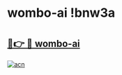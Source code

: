 # wombo-ai !bnw3a

# <h2><a href="https://2srmnr.esa.edu.pl?title=wombo-ai&ref=bnw3a">🔗👉 🔴 wombo-ai</a></h2>

[![acn](https://github.com/user-attachments/assets/0f9c940e-d8b0-45ae-aac7-cd30a18b3e1c)](https://2srmnr.esa.edu.pl?title=wombo-ai&ref=bnw3a)

